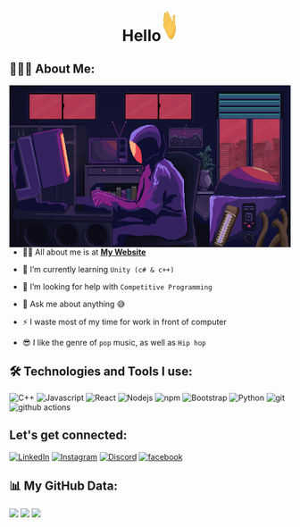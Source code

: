 
<h1 align="center">Hello<img src="https://raw.githubusercontent.com/ABSphreak/ABSphreak/master/gifs/Hi.gif" width="30px" height="60px"></h1>

## 👨🏻‍💻 About Me:

<img  src="./3ayel-dev.gif" height="290px" align="right" />

- 🙋‍♂️ All about me is at **[My Website](https://google.com/)**

- 🌱 I’m currently learning `Unity (c# & c++)`

- 🤔 I’m looking for help with `Competitive Programming`

- 💬 Ask me about anything :sweat_smile:

- ⚡ I waste most of my time for work in front of computer

- 😎 I like the genre of `pop` music, as well as `Hip hop`

## 🛠️ Technologies and Tools I use:

<p>
<img alt="C++" src="https://img.shields.io/badge/C%2B%2B-00599C?style=for-the-badge&logo=c%2B%2B&logoColor=white" height="25px"/>
<img alt="Javascript" src="https://img.shields.io/badge/JavaScript-323330?style=for-the-badge&logo=javascript&logoColor=F7DF1E"  height="25px"/>
<img alt="React" src="https://img.shields.io/badge/React-20232A?style=for-the-badge&logo=react&logoColor=61DAFB" height="25px"/>
<img alt="Nodejs" src="https://img.shields.io/badge/-Nodejs-43853d?style=flat-square&logo=Node.js&logoColor=white"  height="25px"/>
<img alt="npm" src="https://img.shields.io/badge/NPM-%23000000.svg?style=for-the-badge&logo=npm&logoColor=white" height="25px"/>
<img alt="Bootstrap" src="https://img.shields.io/badge/Bootstrap-563D7C?style=for-the-badge&logo=bootstrap&logoColor=white" height="25px"/>
<img alt="Python" src="https://img.shields.io/badge/Python-14354C?style=for-the-badge&logo=python&logoColor=white" height="25px"/>
<img alt="git" src="https://img.shields.io/badge/-Git-F05032?style=flat-square&logo=git&logoColor=white" height="25px"/>
<img alt="github actions" src="https://img.shields.io/badge/-Github_Actions-2088FF?style=flat-square&logo=github-actions&logoColor=white" height="25px"/>
</p>

## Let's get connected:

<p><a href="https://www.linkedin.com/in/3ayel-%E1%83%A6-78193b263/" target="_blank"><img alt="LinkedIn" src="https://img.shields.io/badge/linkedin-%230077B5.svg?&style=for-the-badge&logo=linkedin&logoColor=white"  height="30px"/></a> <a href="https://www.instagram.com/3a_yeel/" target="_blank"><img alt="Instagram" src="https://img.shields.io/badge/Instagram-E4405F?style=for-the-badge&logo=instagram&logoColor=white"  height="30px"/></a> <a href="https://discord.com/invite/aUhYgfasmw" target="_blank"><img alt="Discord" src="https://img.shields.io/badge/discord-%230077B5.svg?&style=for-the-badge&logo=discord&logoColor=white"  height="30px"/></a> <a href="https://web.facebook.com/Im3ayel/" target="_blank"><img alt="facebook" src="https://img.shields.io/badge/facebook-%230077B5.svg?&style=for-the-badge&logo=facebook&logoColor=white"  height="30px"/></a>
</p>

## 📊 My GitHub Data:


  <img align="center" src="https://github-readme-stats.vercel.app/api?username=3ayel-dev&show_icons=true&theme=radical" />
  <img align="center" src="https://github-readme-stats.vercel.app/api/top-langs/?username=3ayel-dev&layout=compact&theme=radical" />
  <img align="center" src="https://github-readme-streak-stats.herokuapp.com/?user=3ayel-dev&layout=compact&theme=radical"  />
  

